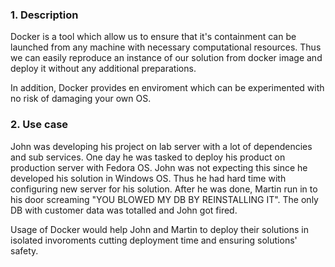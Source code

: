 ### 1. Description
Docker is a tool which allow us to ensure that it's containment can be launched from any machine with necessary computational resources. Thus we can easily reproduce an instance of our solution from docker image and deploy it without any additional preparations.

In addition, Docker provides en enviroment which can be experimented with no risk of damaging your own OS.

### 2. Use case
John was developing his project on lab server with a lot of dependencies and sub services. One day he was tasked to deploy his product on production server with Fedora OS. John was not expecting this since he developed his solution in Windows OS. Thus he had hard time with configuring new server for his solution. After he was done, Martin run in to his door screaming "YOU BLOWED MY DB BY REINSTALLING IT". The only DB with customer data was totalled and John got fired.

Usage of Docker would help John and Martin to deploy their solutions in isolated invoroments cutting deployment time and ensuring solutions' safety.
